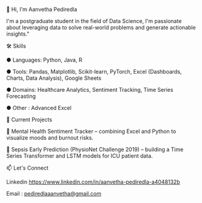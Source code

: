 👋 Hi, I'm Aanvetha Pediredla

I'm a postgraduate student in the field of  Data Science, I'm passionate about leveraging data to solve real-world problems and generate actionable insights."

🛠️ Skills

● Languages: Python, Java, R

● Tools: Pandas, Matplotlib, Scikit-learn, PyTorch, Excel (Dashboards, Charts, Data Analysis),       Google Sheets

● Domains: Healthcare Analytics, Sentiment Tracking, Time Series Forecasting

● Other : Advanced Excel

🚀 Current Projects

🧠 Mental Health Sentiment Tracker – combining Excel and Python to visualize moods and burnout risks.

🏥 Sepsis Early Prediction (PhysioNet Challenge 2019) – building a Time Series Transformer and LSTM models for ICU patient data.


📫 Let's Connect

Linkedin https://www.linkedin.com/in/aanvetha-pediredla-a4048132b 

Email : pediredlaaanvetha@gmail.com
